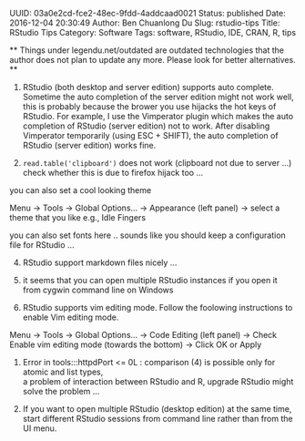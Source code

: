 UUID: 03a0e2cd-fce2-48ec-9fdd-4addcaad0021
Status: published
Date: 2016-12-04 20:30:49
Author: Ben Chuanlong Du
Slug: rstudio-tips
Title: RStudio Tips
Category: Software
Tags: software, RStudio, IDE, CRAN, R, tips

**
Things under legendu.net/outdated are outdated technologies 
that the author does not plan to update any more. 
Please look for better alternatives.
**


1. RStudio (both desktop and server edition) supports auto complete. 
Sometime the auto completion of the server edition might not work well, 
this is probably because the brower you use hijacks the hot keys of RStudio.
For example, 
I use the Vimperator plugin which makes the auto completion of RStudio (server edition) not to work. 
After disabling Vimperator temporarily (using ESC + SHIFT), 
the auto completion of RStudio (server edition) works fine.

2. `read.table('clipboard')` does not work (clipboard not due to server ...)
check whether this is due to firefox hijack too ...

you can also set a cool looking theme

Menu -> Tools -> Global Options... -> Appearance (left panel) -> select a theme that you like
e.g., Idle Fingers

you can also set fonts here ..
sounds like you should keep a configuration file for RStudio ...

4. RStudio support markdown files nicely ...

5. it seems that you can open multiple RStudio instances if you open it from cygwin command line on Windows

6. RStudio supports vim editing mode. 
Follow the foolowing instructions to enable Vim editing mode.

Menu -> Tools -> Global Options... -> Code Editing (left panel) 
-> Check Enable vim editing mode (towards the bottom) -> Click OK or Apply

1. Error in tools:::httpdPort <= 0L :    comparison (4) is possible only for atomic and list types,     
a problem of interaction between RStudio and R, upgrade RStudio might solve the problem ...

2. If you want to open multiple RStudio (desktop edition) at the same time, 
start different RStudio sessions from command line rather than from the UI menu. 
